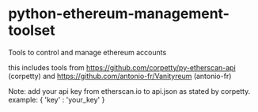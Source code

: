# python-ethereum-management-toolset
Tools to control and manage ethereum accounts

this includes tools from https://github.com/corpetty/py-etherscan-api (corpetty) and https://github.com/antonio-fr/Vanityreum (antonio-fr)

Note: add your api key from etherscan.io to api.json as stated by corpetty.
  example:
    { 'key' : 'your_key' }
